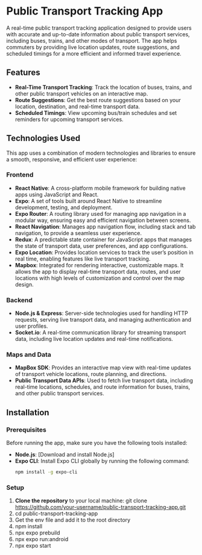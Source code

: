 # **Public Transport Tracking App**

A real-time public transport tracking application designed to provide users with accurate and up-to-date information about public transport services, including buses, trains, and other modes of transport. The app helps commuters by providing live location updates, route suggestions, and scheduled timings for a more efficient and informed travel experience.

## **Features**

- **Real-Time Transport Tracking**: Track the location of buses, trains, and other public transport vehicles on an interactive map.
- **Route Suggestions**: Get the best route suggestions based on your location, destination, and real-time transport data.
- **Scheduled Timings**: View upcoming bus/train schedules and set reminders for upcoming transport services.

## **Technologies Used**

This app uses a combination of modern technologies and libraries to ensure a smooth, responsive, and efficient user experience:

### **Frontend**

- **React Native**: A cross-platform mobile framework for building native apps using JavaScript and React.
- **Expo**: A set of tools built around React Native to streamline development, testing, and deployment.
- **Expo Router**: A routing library used for managing app navigation in a modular way, ensuring easy and efficient navigation between screens.
- **React Navigation**: Manages app navigation flow, including stack and tab navigation, to provide a seamless user experience.
- **Redux**: A predictable state container for JavaScript apps that manages the state of transport data, user preferences, and app configurations.
- **Expo Location**: Provides location services to track the user’s position in real time, enabling features like live transport tracking.
- **Mapbox**: Integrated for rendering interactive, customizable maps. It allows the app to display real-time transport data, routes, and user locations with high levels of customization and control over the map design.

### **Backend**

- **Node.js & Express**: Server-side technologies used for handling HTTP requests, serving live transport data, and managing authentication and user profiles.
- **Socket.io**: A real-time communication library for streaming transport data, including live location updates and real-time notifications.

### **Maps and Data**

- **MapBox SDK**: Provides an interactive map view with real-time updates of transport vehicle locations, route planning, and directions.
- **Public Transport Data APIs**: Used to fetch live transport data, including real-time locations, schedules, and route information for buses, trains, and other public transport services.

## **Installation**

### **Prerequisites**

Before running the app, make sure you have the following tools installed:

- **Node.js**: [Download and install Node.js]
- **Expo CLI**: Install Expo CLI globally by running the following command:
  ```bash
  npm install -g expo-cli

### **Setup**

1. **Clone the repository** to your local machine:
   git clone https://github.com/your-username/public-transport-tracking-app.git
2. cd public-transport-tracking-app
3. Get the env file and add it to the root directory
4. npm install
5. npx expo prebuild
6. npx expo run:android
7. npx expo start

